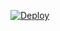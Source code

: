 [![Deploy](https://www.herokucdn.com/deploy/button.svg)](https://heroku.com/deploy?template=https://github.com/bolt9923/votebot)
